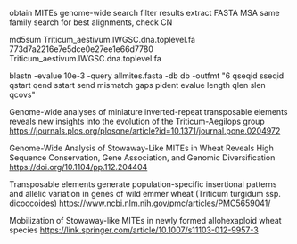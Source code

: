 obtain MITEs
genome-wide search
filter results
extract FASTA
MSA same family
search for best alignments, check CN



md5sum Triticum_aestivum.IWGSC.dna.toplevel.fa 
773d7a2216e7e5dce0e27ee1e66d7780  Triticum_aestivum.IWGSC.dna.toplevel.fa

 blastn -evalue 10e-3 -query allmites.fasta -db db -outfmt "6 qseqid sseqid qstart qend sstart send mismatch gaps pident evalue length qlen slen qcovs" 




Genome-wide analyses of miniature inverted-repeat transposable elements reveals new insights into the evolution of the Triticum-Aegilops group
https://journals.plos.org/plosone/article?id=10.1371/journal.pone.0204972

Genome-Wide Analysis of Stowaway-Like MITEs in Wheat Reveals High Sequence Conservation, Gene Association, and Genomic Diversification
https://doi.org/10.1104/pp.112.204404

Transposable elements generate population-specific insertional patterns and allelic variation in genes of wild emmer wheat (Triticum turgidum ssp. dicoccoides)
https://www.ncbi.nlm.nih.gov/pmc/articles/PMC5659041/

Mobilization of Stowaway-like MITEs in newly formed allohexaploid wheat species
https://link.springer.com/article/10.1007/s11103-012-9957-3